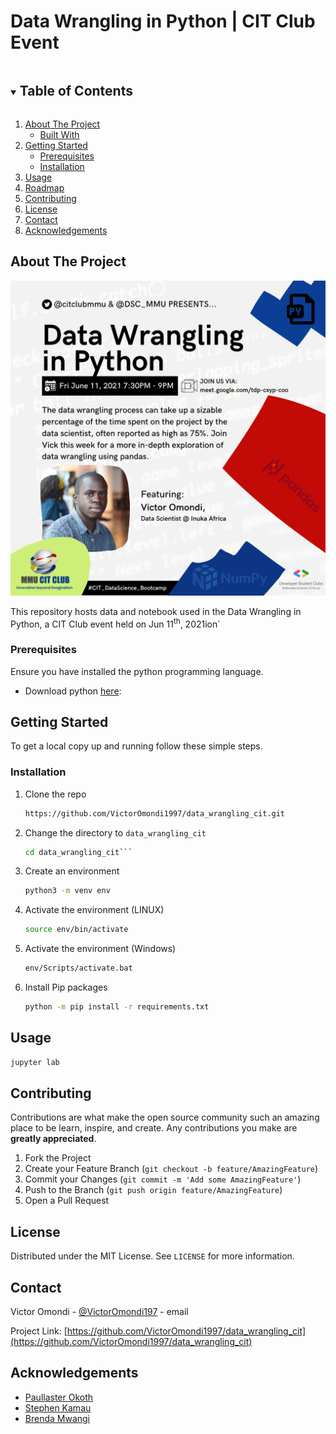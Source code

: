 # Data Wrangling in Python | CIT Club Event


<!-- TABLE OF CONTENTS -->
<details open="open">
  <summary><h2 style="display: inline-block">Table of Contents</h2></summary>
  <ol>
    <li>
      <a href="#about-the-project">About The Project</a>
      <ul>
        <li><a href="#built-with">Built With</a></li>
      </ul>
    </li>
    <li>
      <a href="#getting-started">Getting Started</a>
      <ul>
        <li><a href="#prerequisites">Prerequisites</a></li>
        <li><a href="#installation">Installation</a></li>
      </ul>
    </li>
    <li><a href="#usage">Usage</a></li>
    <li><a href="#roadmap">Roadmap</a></li>
    <li><a href="#contributing">Contributing</a></li>
    <li><a href="#license">License</a></li>
    <li><a href="#contact">Contact</a></li>
    <li><a href="#acknowledgements">Acknowledgements</a></li>
  </ol>
</details>



<!-- ABOUT THE PROJECT -->
## About The Project

![Event Banner](img/event_banner.png)

This repository hosts data and notebook used in the Data Wrangling in Python, a CIT Club event held on Jun 11<sup>th</sup>, 2021ion`


<!--### Built With

* []()
* []()
* []()
-->

### Prerequisites
Ensure you have installed the python programming language.
- Download python [here](https://www.python.org/downloads/): 


<!-- GETTING STARTED -->
## Getting Started

To get a local copy up and running follow these simple steps.

### Installation

1. Clone the repo
   ```sh
   https://github.com/VictorOmondi1997/data_wrangling_cit.git
   ```
2. Change the directory to `data_wrangling_cit`
   ```sh
   cd data_wrangling_cit```
3. Create an environment
   ```sh
   python3 -m venv env
   ```
4. Activate the environment (LINUX)
   ```sh
   source env/bin/activate
   ```
5. Activate the environment (Windows)
   ```sh
   env/Scripts/activate.bat
   ```
6. Install Pip packages
   ```sh
   python -m pip install -r requirements.txt
   ```



<!-- USAGE EXAMPLES -->
## Usage

```sh
jupyter lab
```



<!-- ROADMAP 
## Roadmap

See the [open issues](https://github.com/github_username/repo_name/issues) for a list of proposed features (and known issues).-->



<!-- CONTRIBUTING -->
## Contributing

Contributions are what make the open source community such an amazing place to be learn, inspire, and create. Any contributions you make are **greatly appreciated**.

1. Fork the Project
2. Create your Feature Branch (`git checkout -b feature/AmazingFeature`)
3. Commit your Changes (`git commit -m 'Add some AmazingFeature'`)
4. Push to the Branch (`git push origin feature/AmazingFeature`)
5. Open a Pull Request



<!-- LICENSE -->
## License

Distributed under the MIT License. See `LICENSE` for more information.



<!-- CONTACT -->
## Contact

Victor Omondi - [@VictorOmondi197](https://twitter.com/VictorOmondi197) - email

Project Link: [https://github.com/VictorOmondi1997/data_wrangling_cit](https://github.com/VictorOmondi1997/data_wrangling_cit)



<!-- ACKNOWLEDGEMENTS -->
## Acknowledgements

* [Paullaster Okoth]()
* [Stephen Kamau]()
* [Brenda Mwangi]()





<!-- MARKDOWN LINKS & IMAGES -->
<!-- https://www.markdownguide.org/basic-syntax/#reference-style-links -->
[contributors-shield]: https://img.shields.io/github/contributors/github_username/repo.svg?style=for-the-badge
[contributors-url]: https://github.com/github_username/repo/graphs/contributors
[forks-shield]: https://img.shields.io/github/forks/github_username/repo.svg?style=for-the-badge
[forks-url]: https://github.com/github_username/repo/network/members
[stars-shield]: https://img.shields.io/github/stars/github_username/repo.svg?style=for-the-badge
[stars-url]: https://github.com/github_username/repo/stargazers
[issues-shield]: https://img.shields.io/github/issues/github_username/repo.svg?style=for-the-badge
[issues-url]: https://github.com/github_username/repo/issues
[license-shield]: https://img.shields.io/github/license/github_username/repo.svg?style=for-the-badge
[license-url]: https://github.com/github_username/repo/blob/master/LICENSE.txt
[linkedin-shield]: https://img.shields.io/badge/-LinkedIn-black.svg?style=for-the-badge&logo=linkedin&colorB=555
[linkedin-url]: https://linkedin.com/in/github_username
